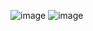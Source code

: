 ![image](https://github.com/user-attachments/assets/ba71934b-f401-4eb0-a77e-98326eb5f78e)
![image](https://github.com/user-attachments/assets/4470ec3a-7c9d-44b3-9a47-4cac283bf1c8)
